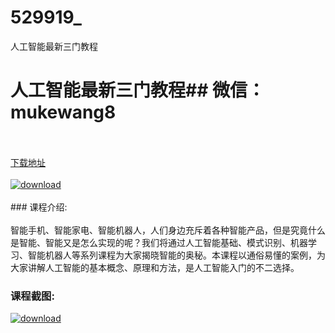 # 529919_
人工智能最新三门教程
# 人工智能最新三门教程## 微信：mukewang8
<br/></br>[下载地址](http://www.36tz.cn/article/529919 "下载地址")
<br/></br>[![download](http://36tz.cn/muke_img/2020_01_1-39-300x168.png "下载地址")](http://www.36tz.cn/article/529919 "下载地址")
<br/></br>### 课程介绍:<br/></br>智能手机、智能家电、智能机器人，人们身边充斥着各种智能产品，但是究竟什么是智能、智能又是怎么实现的呢？我们将通过人工智能基础、模式识别、机器学习、智能机器人等系列课程为大家揭晓智能的奥秘。本课程以通俗易懂的案例，为大家讲解人工智能的基本概念、原理和方法，是人工智能入门的不二选择。

### 课程截图:
[![download](http://36tz.cn/muke_img/2020_01_11-41.png "下载地址")](http://www.36tz.cn/article/529919 "下载地址")

